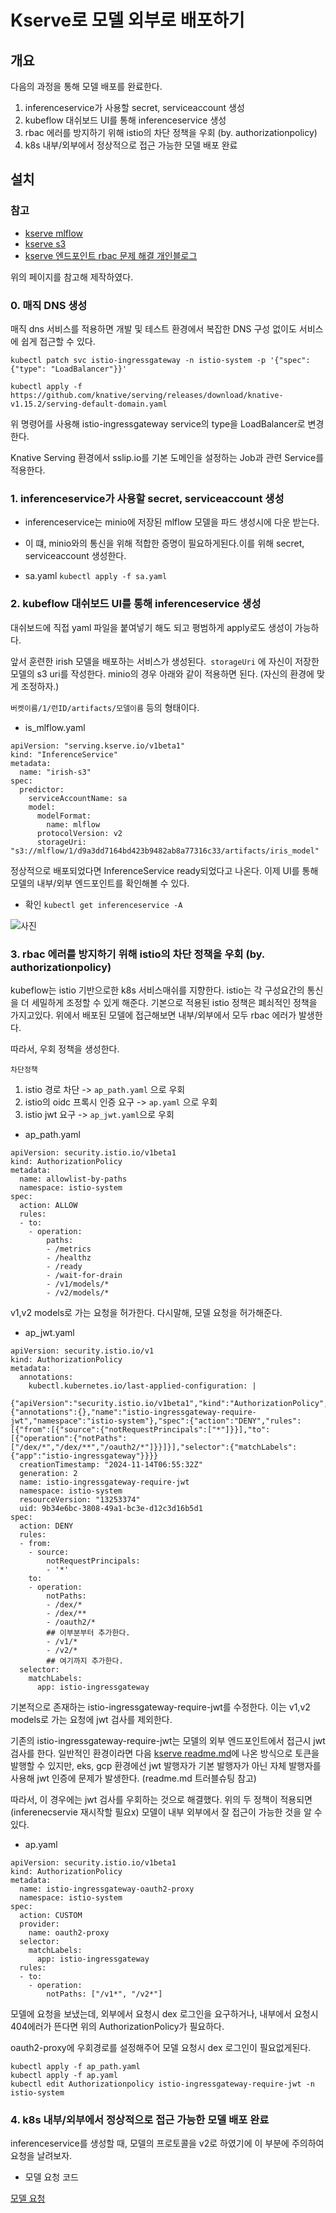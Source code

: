 # Kserve로 모델 외부로 배포하기

## 개요
다음의 과정을 통해 모델 배포를 완료한다.

1. inferenceservice가 사용할 secret, serviceaccount 생성
2. kubeflow 대쉬보드 UI를 통해 inferenceservice 생성
3. rbac 에러를 방지하기 위해 istio의 차단 정책을 우회 (by. authorizationpolicy)
4. k8s 내부/외부에서 정상적으로 접근 가능한 모델 배포 완료


## 설치

### 참고
- [kserve mlflow](https://kserve.github.io/website/latest/modelserving/v1beta1/mlflow/v2/#deploy-with-inferenceservice)
- [kserve s3](https://kserve.github.io/website/latest/modelserving/storage/s3/s3/)
- [kserve 엔드포인트 rbac 문제 해결 개인블로그](https://kyeongseo.tistory.com/entry/kserve-%EC%82%AC%EC%9A%A9-%EB%B0%8F-%EC%84%A4%EC%A0%95-%EA%B0%80%EC%9D%B4%EB%93%9C) 

위의 페이지를 참고해 제작하였다.

### 0. 매직 DNS 생성

매직 dns 서비스를 적용하면 개발 및 테스트 환경에서 복잡한 DNS 구성 없이도 서비스에 쉽게 접근할 수 있다.
 

```
kubectl patch svc istio-ingressgateway -n istio-system -p '{"spec": {"type": "LoadBalancer"}}'

kubectl apply -f https://github.com/knative/serving/releases/download/knative-v1.15.2/serving-default-domain.yaml
 ```
위 명령어를 사용해 istio-ingressgateway service의 type을 LoadBalancer로 변경한다.

Knative Serving 환경에서 sslip.io를 기본 도메인을 설정하는 Job과 관련 Service를 적용한다.
 


 


### 1. inferenceservice가 사용할 secret, serviceaccount 생성

- inferenceservice는 minio에 저장된 mlflow 모델을 파드 생성시에 다운 받는다. 
- 이 떄, minio와의 통신을 위해 적합한 증명이 필요하게된다.이를 위해 secret, serviceaccount 생성한다.

- sa.yaml
`kubectl apply -f sa.yaml`

### 2. kubeflow 대쉬보드 UI를 통해 inferenceservice 생성
대쉬보드에 직접 yaml 파일을 붙여넣기 해도 되고 평범하게 apply로도 생성이 가능하다.

앞서 훈련한 irish 모델을 배포하는 서비스가 생성된다.` storageUri` 에 자신이 저장한 모델의 s3 uri를 작성한다. minio의 경우 아래와 같이 적용하면 된다. (자신의 환경에 맞게 조정하자.)

`버켓이름/1/런ID/artifacts/모델이름` 등의 형태이다.

- is_mlflow.yaml
```
apiVersion: "serving.kserve.io/v1beta1"
kind: "InferenceService"
metadata:
  name: "irish-s3"
spec:
  predictor:
    serviceAccountName: sa
    model:
      modelFormat:
        name: mlflow
      protocolVersion: v2
      storageUri: "s3://mlflow/1/d9a3dd7164bd423b9482ab8a77316c33/artifacts/iris_model"

```


정상적으로 배포되었다면 InferenceService ready되었다고 나온다. 이제 UI를 통해 모델의 내부/외부 엔드포인트를 확인해볼 수 있다.
- 확인
`kubectl get inferenceservice -A`

![사진](/9.trobleshooting-image/ks.png)



### 3. rbac 에러를 방지하기 위해 istio의 차단 정책을 우회 (by. authorizationpolicy)

kubeflow는 istio 기반으로한 k8s 서비스매쉬를 지향한다. istio는 각 구성요간의 통신을 더 세밀하게 조정할 수 있게 해준다. 기본으로 적용된 istio 정책은 폐쇠적인 정책을 가지고있다. 위에서 배포된 모델에 접근해보면 내부/외부에서 모두 rbac 에러가 발생한다. 

따라서, 우회 정책을 생성한다.

`차단정책`
1. istio 경로 차단 -> `ap_path.yaml` 으로 우회
2. istio의 oidc 프록시 인증 요구 -> `ap.yaml` 으로 우회
3. istio jwt 요구 -> `ap_jwt.yaml`으로 우회

- ap_path.yaml

```
apiVersion: security.istio.io/v1beta1
kind: AuthorizationPolicy
metadata:
  name: allowlist-by-paths
  namespace: istio-system
spec:
  action: ALLOW
  rules:
  - to:
    - operation:
        paths:
        - /metrics
        - /healthz
        - /ready
        - /wait-for-drain
        - /v1/models/*
        - /v2/models/*
```
v1,v2 models로 가는 요청을 허가한다. 다시말해, 모델 요청을 허가해준다.



- ap_jwt.yaml

```
apiVersion: security.istio.io/v1
kind: AuthorizationPolicy
metadata:
  annotations:
    kubectl.kubernetes.io/last-applied-configuration: |
      {"apiVersion":"security.istio.io/v1beta1","kind":"AuthorizationPolicy","metadata":{"annotations":{},"name":"istio-ingressgateway-require-jwt","namespace":"istio-system"},"spec":{"action":"DENY","rules":[{"from":[{"source":{"notRequestPrincipals":["*"]}}],"to":[{"operation":{"notPaths":["/dex/*","/dex/**","/oauth2/*"]}}]}],"selector":{"matchLabels":{"app":"istio-ingressgateway"}}}}
  creationTimestamp: "2024-11-14T06:55:32Z"
  generation: 2
  name: istio-ingressgateway-require-jwt
  namespace: istio-system
  resourceVersion: "13253374"
  uid: 9b34e6bc-3808-49a1-bc3e-d12c3d16b5d1
spec:
  action: DENY
  rules:
  - from:
    - source:
        notRequestPrincipals:
        - '*'
    to:
    - operation:
        notPaths:
        - /dex/*
        - /dex/**
        - /oauth2/*
        ## 이부분부터 추가한다.
        - /v1/*
        - /v2/*
        ## 여기까지 추가한다.
  selector:
    matchLabels:
      app: istio-ingressgateway
```
기본적으로 존재하는 istio-ingressgateway-require-jwt를 수정한다. 이는 v1,v2 models로 가는 요청에 jwt 검사를 제외한다.

기존의 istio-ingressgateway-require-jwt는 모델의 외부 엔드포인트에서 접근시 jwt 검사를 한다. 일반적인 환경이라면 다음 [kserve readme.md](https://github.com/kserve/kserve/blob/master/docs/samples/istio-dex/README.md)에 나온 방식으로 토큰을 발행할 수 있지만, eks, gcp 환경에선 jwt 발행자가 기본 발행자가 아닌 자체 발행자를 사용해 jwt 인증에 문제가 발생한다. (readme.md 트러블슈팅 참고)

따라서, 이 경우에는 jwt 검사를 우회하는 것으로 해결했다. 위의 두 정책이 적용되면 (inferenecservie 재시작할 필요x) 모델이 내부 외부에서 잘 접근이 가능한 것을 알 수 있다.

- ap.yaml
```
apiVersion: security.istio.io/v1beta1
kind: AuthorizationPolicy
metadata:
  name: istio-ingressgateway-oauth2-proxy
  namespace: istio-system
spec:
  action: CUSTOM
  provider:
    name: oauth2-proxy
  selector:
    matchLabels:
      app: istio-ingressgateway
  rules:
  - to:
    - operation:
        notPaths: ["/v1*", "/v2*"]
```
모델에 요청을 보냈는데, 외부에서 요청시 dex 로그인을 요구하거나, 내부에서 요청시 404에러가 뜬다면 위의 AuthorizationPolicy가 필요하다.

oauth2-proxy에 우회경로를 설정해주어 모델 요청시 dex 로그인이 필요없게된다.



```
kubectl apply -f ap_path.yaml
kubectl apply -f ap.yaml
kubectl edit Authorizationpolicy istio-ingressgateway-require-jwt -n istio-system

```



### 4. k8s 내부/외부에서 정상적으로 접근 가능한 모델 배포 완료

inferenceservice를 생성할 때, 모델의 프로토콜을 v2로 하였기에 이 부분에 주의하여 요청을 날려보자. 

- 모델 요청 코드

[모델 요청](/7.kserve/send_request.ipynb)




